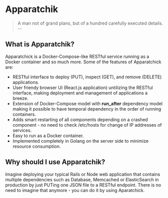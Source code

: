 # Apparatchik
> A man not of grand plans, but of a hundred carefully executed details.
--

## What is Apparatchik?

Apparatchick is a Docker-Compose-like RESTful service running as a Docker container and so much more.
Some of the features of Apparatchick are:

- RESTful interface to deploy (PUT), inspect (GET), and remove (DELETE) applications.
- User friendy browser UI (React.js application) untilizing the RESTful interface, making deployment and management of applications a breeze.
- Extension of Docker-Compose model with **run_after** dependency model making it possible to have temporal dependency in the order of running containers.
- Adds smart restarting of all components depending on a crashed component - no need to check /etc/hosts for change of IP addresses of services.
- Easy to run as a Docker container.
- Implemented completely in Golang on the server side to minimize resource consumption.

## Why should I use Apparatchik?

Imagine deploying your typical Rails or Node web application that contains multiple dependencies such as Database, Memcached or ElasticSearch in production by just PUTing one JSON file to a RESTful endpoint. There is no need to imagine that anymore - you can do it by using Aparatchick.

